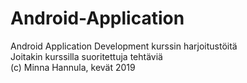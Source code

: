 # Android-Application
Android Application Development kurssin harjoitustöitä<br/>
Joitakin kurssilla suoritettuja tehtäviä<br/>
(c) Minna Hannula, kevät 2019
